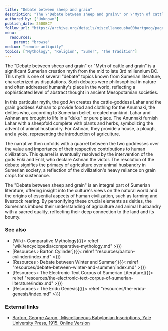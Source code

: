 ```yaml
---
title: "Debate between sheep and grain"
description: "The \"Debate between sheep and grain\" or \"Myth of cattle and grain\" is a significant Sumerian creation myth from the mid to late 3rd millennium BC. This myth is one of several \"debate\" topics known from Sumerian literature, characterized as disputations. Such debates were philosophical in nature and often addressed humanity's place in the world, reflecting a sophisticated level of abstract thought in ancient Mesopotamian societies."
authored_by: ["Unknown"]
publish_date: 2500BC?
follow_url: "https://archive.org/details/miscellaneousba00bartgoog/page/n6/mode/2up"
menu:
  resources:
    parent: "browse"
medium: "remote-antiquity"
topics: ["Mythology", "Religion", "Sumer", "The Tradition"]
---
```


The "Debate between sheep and grain" or "Myth of cattle and grain" is a significant Sumerian creation myth from the mid to late 3rd millennium BC. This myth is one of several "debate" topics known from Sumerian literature, characterized as disputations. Such debates were philosophical in nature and often addressed humanity's place in the world, reflecting a sophisticated level of abstract thought in ancient Mesopotamian societies.

In this particular myth, the god An creates the cattle-goddess Lahar and the grain goddess Ashnan to provide food and clothing for the Anunnaki, the deities who, according to Sumerian belief, created mankind. Lahar and Ashnan are brought to life in a "duku" or pure place. The Anunnaki furnish Lahar with a sheepfold complete with plants and herbs, symbolizing the advent of animal husbandry. For Ashnan, they provide a house, a plough, and a yoke, representing the introduction of agriculture.

The narrative then unfolds with a quarrel between the two goddesses over the value and importance of their respective contributions to human civilization. This quarrel is eventually resolved by the intervention of the gods Enki and Enlil, who declare Ashnan the victor. The resolution of the debate signifies the primacy of agriculture over animal husbandry in Sumerian society, a reflection of the civilization's heavy reliance on grain crops for sustenance.

The "Debate between sheep and grain" is an integral part of Sumerian literature, offering insight into the culture's views on the natural world and the origins of essential aspects of human civilization, such as farming and livestock rearing. By personifying these crucial elements as deities, the Sumerians imbued their understanding of agriculture and animal husbandry with a sacred quality, reflecting their deep connection to the land and its bounty​.

### See also

- [Wiki › Comparative Mythology]({{< relref "wiki/encyclopedia/comparative-mythology.md" >}})
- [Resources › Barton Cylinder]({{< relref "resources/barton-cylinder/index.md" >}})
- [Resources › Debate between Winter and Summer]({{< relref "resources/debate-between-winter-and-summer/index.md" >}})
- [Resources › The Electronic Text Corpus of Sumerian Literature]({{< relref "resources/the-electronic-text-corpus-of-sumerian-literature/index.md" >}})
- [Resources › The Eridu Genesis]({{< relref "resources/the-eridu-genesis/index.md" >}})

### External links

- [Barton, George Aaron., Miscellaneous Babylonian Inscriptions, Yale University Press, 1915. Online Version](https://archive.org/details/miscellaneousba00bartgoog/page/n6/mode/2up)